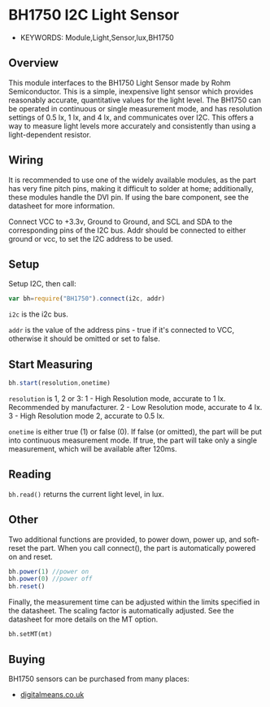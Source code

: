 <!--- Copyright (c) 2014 Spence Konde. See the file LICENSE for copying permission. -->
BH1750 I2C Light Sensor
========================

* KEYWORDS: Module,Light,Sensor,lux,BH1750


Overview
------------------

This module interfaces to the BH1750 Light Sensor made by Rohm Semiconductor. This is a simple, inexpensive light sensor which provides reasonably accurate, quantitative values for the light level. The BH1750 can be operated in continuous or single measurement mode, and has resolution settings of 0.5 lx, 1 lx, and 4 lx, and communicates over I2C. This offers a way to measure light levels more accurately and consistently than using a light-dependent resistor. 

Wiring
-------------------

It is recommended to use one of the widely available modules, as the part has very fine pitch pins, making it difficult to solder at home; additionally, these modules handle the DVI pin. If using the bare component, see the datasheet for more information. 

Connect VCC to +3.3v, Ground to Ground, and SCL and SDA to the corresponding pins of the I2C bus. Addr should be connected to either ground or vcc, to set the I2C address to be used. 


Setup
-------------------

Setup I2C, then call:

```JavaScript 
var bh=require("BH1750").connect(i2c, addr)
```

`i2c` is the i2c bus. 

`addr` is the value of the address pins - true if it's connected to VCC, otherwise it should be omitted or set to false.


Start Measuring
---------------

```JavaScript
bh.start(resolution,onetime)
```

`resolution` is 1, 2 or 3:
1 - High Resolution mode, accurate to 1 lx. Recommended by manufacturer. 
2 - Low Resolution mode, accurate to 4 lx.
3 - High Resolution mode 2, accurate to 0.5 lx. 

`onetime` is either true (1) or false (0). If false (or omitted), the part will be put into continuous measurement mode. If true, the part will take only a single measurement, which will be available after 120ms. 


Reading
----------------

`bh.read()` returns the current light level, in lux. 

Other
---------------

Two additional functions are provided, to power down, power up, and soft-reset the part. When you call connect(), the part is automatically powered on and reset.

```JavaScript
bh.power(1) //power on
bh.power(0) //power off
bh.reset()
```

Finally, the measurement time can be adjusted within the limits specified in the datasheet. The scaling factor is automatically adjusted. See the datasheet for more details on the MT option. 

```
bh.setMT(mt)
```


Buying
-----

BH1750 sensors can be purchased from many places:

* [digitalmeans.co.uk](https://digitalmeans.co.uk/shop/index.php?route=product/search&tag=bh1750)